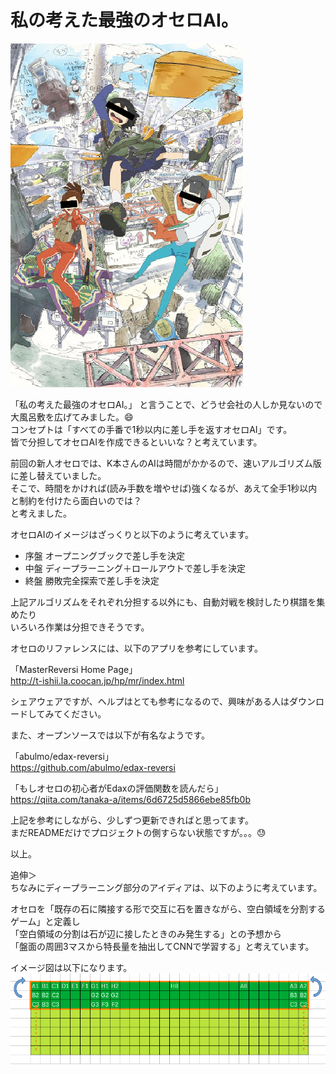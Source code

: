 # 私の考えた最強のオセロAI。

![IncredibleWorld](./docs/images/IncredibleWorld.png)

「私の考えた最強のオセロAI。」
と言うことで、どうせ会社の人しか見ないので大風呂敷を広げてみました。:smile:  
コンセプトは「すべての手番で1秒以内に差し手を返すオセロAI」です。  
皆で分担してオセロAIを作成できるといいな？と考えています。

前回の新人オセロでは、K本さんのAIは時間がかかるので、速いアルゴリズム版に差し替えていました。  
そこで、時間をかければ(読み手数を増やせば)強くなるが、あえて全手1秒以内と制約を付けたら面白いのでは？  
と考えました。

オセロAIのイメージはざっくりと以下のように考えています。

- 序盤      オープニングブックで差し手を決定
- 中盤      ディープラーニング＋ロールアウトで差し手を決定
- 終盤      勝敗完全探索で差し手を決定

上記アルゴリズムをそれぞれ分担する以外にも、自動対戦を検討したり棋譜を集めたり  
いろいろ作業は分担できそうです。

オセロのリファレンスには、以下のアプリを参考にしています。

「MasterReversi Home Page」  
http://t-ishii.la.coocan.jp/hp/mr/index.html

シェアウェアですが、ヘルプはとても参考になるので、興味がある人はダウンロードしてみてください。

また、オープンソースでは以下が有名なようです。

「abulmo/edax-reversi」  
https://github.com/abulmo/edax-reversi

「もしオセロの初心者がEdaxの評価関数を読んだら」  
https://qiita.com/tanaka-a/items/6d6725d5866ebe85fb0b

上記を参考にしながら、少しずつ更新できればと思ってます。  
まだREADMEだけでプロジェクトの側すらない状態ですが。。。:sweat:  

以上。

追伸＞  
ちなみにディープラーニング部分のアイディアは、以下のように考えています。

オセロを「既存の石に隣接する形で交互に石を置きながら、空白領域を分割するゲーム」と定義し  
「空白領域の分割は石が辺に接したときのみ発生する」との予想から  
「盤面の周囲3マスから特長量を抽出してCNNで学習する」と考えています。  

イメージ図は以下になります。
![CNN](./docs/images/cnn.png)

